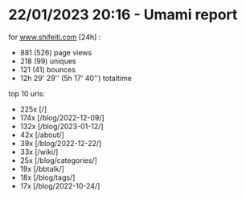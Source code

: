 # 22/01/2023 20:16 - Umami report
for www.shifeiti.com [24h] :

 - 881 (526) page views
 - 218 (99) uniques
 - 121 (41) bounces
 - 12h 29' 29'' (5h 17' 40'') totaltime


top 10 urls:
 - 225x [/]
 - 174x [/blog/2022-12-09/]
 - 132x [/blog/2023-01-12/]
 - 42x [/about/]
 - 39x [/blog/2022-12-22/]
 - 33x [/wiki/]
 - 25x [/blog/categories/]
 - 19x [/bbtalk/]
 - 18x [/blog/tags/]
 - 17x [/blog/2022-10-24/]



